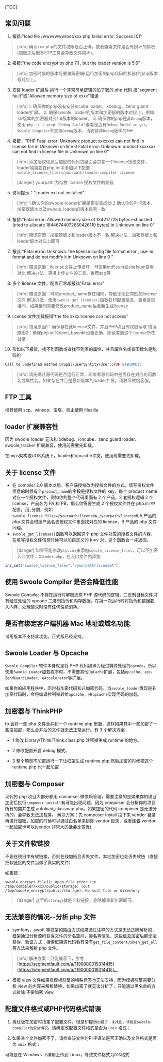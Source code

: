 [TOC]

## 常见问题

1. 报错:"load file /www/wwwroot/xxx.php failed error: Success [0]"

>[info] 确认xxx.php的文件权限是否正确，或者查看文件是否有损坏的情况(加密之后很多FTP工具会导致文件损坏)。

2. 报错:"the code encrypt by php 7.1 , but the loader version is 5.6"

>[info] 加密时候的版本号要和解密端(运行加密的php代码的机器)的php版本号对应上。

3. 安装 loader 扩展后 运行一个非常简单逻辑的加了密的 php 代码 报"segment fault"或"Allowed memory size of xxxx"错误

>[info] 1. 确保你的php没有安装incube loader、xdebug、zend guard loader扩展。
> 2. 确保swoole_loader的版本和加密器的版本对应上，例如1.9版本的加密器对应1.9版本的loader。
> 3. 确保你的php是非`Debug`版本，使用 `php -i | grep "Debug Build"`查看是否有`Debug Build => yes`，`Swoole Compiler`不支持`Debug`版本，请安装非`Debug`版本的`PHP`

4. 报错："PHP Fatal error: Unknown: product xxxxxxx can not find in license file in Unknown on line 0
Fatal error: Unknown: product xxxxxxx can not find in license file in Unknown on line 0"

>[info] 添加授权信息后加密的代码包里面会包含一个license授权文件，loader端需要在php.ini中添加以下配置：
`swoole_license_files=/yourpath/swoole-compiler.license`

>[danger] yourpath 为存放 license 授权文件的路径

5. 访问提示："Loader ext not installed"

>[info] 1.确认你的swoole-loader扩展是否安装成功
> 2.确认你的PHP版本、加密器版本以及swoole_loader的版本是否一致

6. 报错:"Fatal error: Allowed memory size of 134217728 bytes exhausted (tried to allocate 18446744072850426110 bytes) in Unknown on line 0"

>[info] 错误原因：加密器版本和loader版本不一致
解决办法：加密器版本和loader版本对应上即可

7. 报错:"Fatal error: Unknown: the license config file format error , use ini format and do not modify it in Unknown on line 0 "

>[info]  错误原因：license文件上传损坏，可使用md5sum或sha1sum查看对比
解决办法：更换上传文件的工具，推荐scp等

8. 多个 license 文件，配置正常却报错"Fatal error"

>[info] 错误原因：可能product_name存在相同，导致无法正常匹配license文件
解决办法：使用`swoole_get_license()`函数打印配置信息，查看是否相同，如果相同需要修改product_name后重新生成license

9. license 文件加载报错"the file xxxx.license can not access"

>[info] 错误原因1：确保存在此license文件，并且PHP项目有权限读取
错误原因2：确保php.ini的open_basedir设置正确，能读取到这个license所在目录

10. 形如以下报错，找不到函数或者找不到类的属性，并且属性名或者函数名是乱码的

```php
Call to undefined method Drupal\user\Entity\User::PUF`BTBxUMD()
```
>[info] 请先确认源代码是否运行正常，即查看源代码中是否存在对应的函数名或属性名。如果存在并且是最新版本的loader扩展，请联系微信客服。

## FTP 工具

推荐使用 scp、winscp、宝塔，禁止使用 filezilla

## loader 扩展兼容性

因为 swoole_loader 无法和 xdebug、ioncube、zend guard loader、swoole_tracker 扩展兼容，使用前需要先卸载。

在mips架构或UOS系统下，loader和opcache冲突，使用前需要先卸载。

## 关于 license 文件

- 在 compiler 2.0 版本以后，客户端授权改为授权文件的方式，填写授权文件信息的时候有个`product_name`的字段是授权文件的 key，每个 product_name 对应一个授权文件，例如你的整个代码里面有 2 个产品，2 套授权逻辑 2 个 license，产品名为 PA 和 PB，那么你需要生成 2 个授权文件并在 php.ini 中配置，用`,`分割，例如`swoole_license_files=/yourpath/licenseA,/yourpath/licenseB`,A 产品的 php 文件会根据产品名去授权文件里面找对应的 license，B 产品的 php 文件同理。
- `swoole_get_license()`函数可以返回这个 php 文件对应的授权文件的内容，在填写授权文件信息时候可以加自定义的 k=>v 对，这个函数会一并返回。

>[danger] 如果不能修改`php.ini`来添加`swoole_license_files`，可以不加密入口文件，如`index.php`，在入口文件内添加

```php
ini_set("swoole_license_files","/yourpath/licenseA");
```

## 使用 Swoole Compiler 是否会降低性能

Swoole Compiler 不存在运行时解密还原 PHP 源代码的逻辑，二进制目标文件只有经过处理的 opcode 二进制指令和内存数据，在第一次运行时将指令和数据载入内存，处理请求时没有任何性能消耗。

## 是否有绑定客户端机器 Mac 地址或域名功能

试用版本不支持此功能。正式版已经支持。

## Swoole Loader 与 Opcache

`Swoole Compiler` 软件本身就是将 PHP 代码编译为经过特殊处理的`opcode`，所以使用`Swoole Loader`加载程序时，不需要其他`OpCache`扩展，包括`opcache`、`apc`、`ZendGuardLoader`、`eAccelerator`等扩展。

如果你的应用程序中，同时有加密代码和非加密代码。当`swoole_loader`发现是非加密代码时，会将编译控制权转给`opcache`，由`opcache`实现代码的加载。

## 加密器与 ThinkPHP

tp 会将一些 php 文件合并到一个 runtime.php 里面，这样如果其中一些加密了一些没加密，那么合并后的文件就无法正常运行。有 3 个解决方案

- 1 修改 Library/Think/Think.class.php 注释掉生成 runtime 的地方。

- 2 修改配置开启 debug 模式。

- 3 整个项目不加密运行一下让框架生成 runtime.php,然后加密的时候把这个 runtime.php 也一起加密

## 加密器与 Composer

现代的 php 项目大部分都用 composer 做依赖管理，需要注意的是如果你的项目加密后执行`composer install`有可能出现问题，因为 composer 会分析你的项目所有的类并生成 autoload_classmap.php。如果加密的代码 composer 是无法分析的，会导致无法加载类。
解决方案：先 composer install 拉下来 vender 目录 再进行加密，加密的时候可以通过白名单来排除 vendor 目录，或者连着 vendor 一起加密也可以(vendor 非常大的话会比较慢)

## 关于文件软链接

不要在项目中有软链接，否则在线加密会丢失文件，本地加密也会丢失软链（直接把软链接的文件当做了真实的文件）

如报错：

```
swoole_encrypt_file(): open file error (in /tmp/compiler/xxxx/public/storage) (out /tmp/swoole_encrypt/public/storage): No such file or directory
```
>[danger] 这里的`storage`就是个软链接，删除掉重新加密即可。

## 无法兼容的情况--分析 php 文件

- symfony，swoft 等框架的路由方式如果通过注释的方式是无法正确解析的，框架通过分析源码获得文件的命名空间，类名等信息，这些信息加密后都无法获得，验证方式：搜索框架源代码看有没有`get_file_content`,`token_get_all`等方法来解析 php 文件。

>[info] 解决方案：只能兼容下，参考[https://segmentfault.com/a/1190000019314415](https://segmentfault.com/a/1190000019314415)。

- 模板 view 文件如果有模板引擎的特殊标签也无法支持，因为模板引擎需要分析 view 的内容来解析替换，如果加密了就无法分析了，只能通过黑名单的方式排除 不要加密 view

## 配置文件格式或PHP代码格式错误

1. 离线版在加密时指定了配置文件，但是却提示`出错了：未找到，请检查swoole-compiler的安装情况`，请确定改配置文件格式是否为 `unix` 格式；

2. 如果某个文件加密不了，请检查该文件的PHP语法是否正确以及文件格式是否为 `unix` 格式；

可能是在 Windows 下编辑上传到 Linux，导致文件格式为`DOS`格式